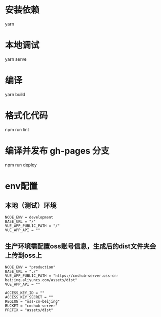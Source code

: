# 安装依赖
yarn

# 本地调试
yarn serve

# 编译
yarn build

# 格式化代码
npm run lint

# 编译并发布 gh-pages 分支
npm run deploy


# env配置
## 本地（测试）环境
```
NODE_ENV = development
BASE_URL = "/"
VUE_APP_PUBLIC_PATH = "/"
VUE_APP_API = ""
```
## 生产环境需配置oss账号信息，生成后的dist文件夹会上传到oss上
```
NODE_ENV = "production"
BASE_URL = "./"
VUE_APP_PUBLIC_PATH = "https://cmshub-server.oss-cn-beijing.aliyuncs.com/assets/dist"
VUE_APP_API = ""

ACCESS_KEY_ID = ""
ACCESS_KEY_SECRET = ""
REGION = "oss-cn-beijing"
BUCKET = "cmshub-server"
PREFIX = "assets/dist"
```